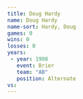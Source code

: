 ```yaml
---
title: Doug Hardy
name: Doug Hardy
name-sort: Hardy, Doug
games: 0
wins: 0
losses: 0
years:
 - year: 1998
   event: Brier
   team: "AB"
   position: Alternate
vs:
---
```

